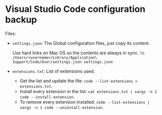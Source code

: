 
# Visual Studio Code configuration backup

Files: 

- `settings.json`: The Global configuration files, just copy its content.

  Use hard links on Mac OS so the contents are always in sync.
  `ln /Users/<username>/Library/Application\ Support/Code/User/settings.json settings.json`

- `extensions.txt`: List of extensions used.

   * Get the list and update the file: `code --list-extensions > extensions.txt`.
   * Install every extension in the list: `cat extensions.txt | xargs -n 1 code --install-extension`.
   * To remove every extension installed: `code --list-extensions | xargs -n 1 code --uninstall-extension`.

